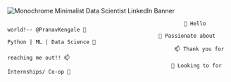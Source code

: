 
![Monochrome Minimalist Data Scientist LinkedIn Banner ](https://user-images.githubusercontent.com/102127066/162588266-5f811204-92a1-4975-91c6-3e34b15ff09e.png)
                                                            
                                                            👋 Hello world!-- @PranavKengale 👋
                                                    👀 Passionate about Python | ML | Data Science 👀
                                                         📫 Thank you for reaching me out!! 📫 
                                                        🌱 Looking to for Internships/ Co-op 🌱  
 
 
<!---
PranavKengale/PranavKengale is a ✨ special ✨ repository because its `README.md` (this file) appears on your GitHub profile.
You can click the Preview link to take a look at your changes.
--->
